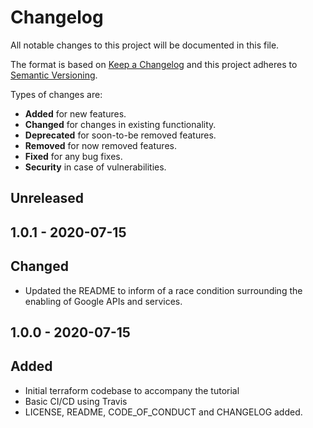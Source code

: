 # Changelog

All notable changes to this project will be documented in this file.

The format is based on [Keep a Changelog](http://keepachangelog.com/en/1.0.0/)
and this project adheres to [Semantic Versioning](http://semver.org/spec/v2.0.0.html).

Types of changes are:

* **Added** for new features.
* **Changed** for changes in existing functionality.
* **Deprecated** for soon-to-be removed features.
* **Removed** for now removed features.
* **Fixed** for any bug fixes.
* **Security** in case of vulnerabilities.

## Unreleased

## 1.0.1 - 2020-07-15

## Changed

* Updated the README to inform of a race condition surrounding the enabling of Google APIs and services.

## 1.0.0 - 2020-07-15

## Added

* Initial terraform codebase to accompany the tutorial
* Basic CI/CD using Travis
* LICENSE, README, CODE_OF_CONDUCT and CHANGELOG added.
